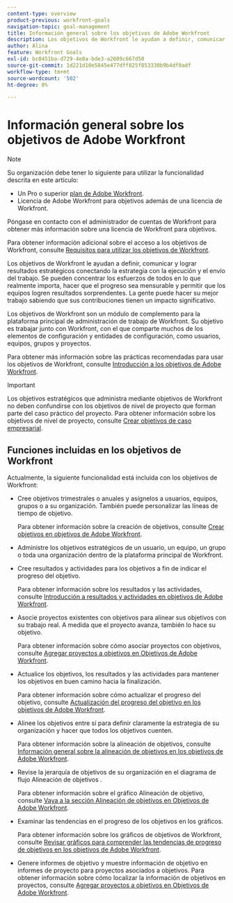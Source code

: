 ```yaml
---
content-type: overview
product-previous: workfront-goals
navigation-topic: goal-management
title: Información general sobre los objetivos de Adobe Workfront
description: Los objetivos de Workfront le ayudan a definir, comunicar y lograr resultados estratégicos conectando la estrategia con la ejecución y el envío del trabajo.
author: Alina
feature: Workfront Goals
exl-id: bc0451ba-d729-4e8a-bde3-a2609c667d50
source-git-commit: 1d221d10e5845e477dff825f853330b9b4df0adf
workflow-type: tm+mt
source-wordcount: '502'
ht-degree: 0%

---
```


# Información general sobre los objetivos de Adobe Workfront

<!--drafted for P&P new model: the note at the top will need to be replaced with this:

Your organization must have the following to use the functionality described in this article:

* For the legacy plan and license structure: 

  * A Pro or higher [Adobe Workfront plan](https://www.workfront.com/plans). 
  * An Adobe Workfront Goals license in addition to a Workfront license.

* For the current plan and license structure:

  * An Ultimate plan 
    
    Or
    
    An additional license for Adobe Workfront Goals for the Prime or Select Adobe Workfront plans. <is there a link we can add here for the plans and what they contain?!>

Contact your Workfront account manager to learn about a Workfront Goals license.

For additional information about access to Workfront Goals, see [Requirements to use Workfront Goals](../workfront-goals/goal-management/access-needed-for-wf-goals.md).
-->

>[!NOTE]
>
>Su organización debe tener lo siguiente para utilizar la funcionalidad descrita en este artículo:
>
>* Un Pro o superior [plan de Adobe Workfront](https://www.workfront.com/plans).
>* Licencia de Adobe Workfront para objetivos además de una licencia de Workfront.
>
>Póngase en contacto con el administrador de cuentas de Workfront para obtener más información sobre una licencia de Workfront para objetivos.

Para obtener información adicional sobre el acceso a los objetivos de Workfront, consulte [Requisitos para utilizar los objetivos de Workfront](../../workfront-goals/goal-management/access-needed-for-wf-goals.md).


Los objetivos de Workfront le ayudan a definir, comunicar y lograr resultados estratégicos conectando la estrategia con la ejecución y el envío del trabajo. Se pueden concentrar los esfuerzos de todos en lo que realmente importa, hacer que el progreso sea mensurable y permitir que los equipos logren resultados sorprendentes. La gente puede hacer su mejor trabajo sabiendo que sus contribuciones tienen un impacto significativo.

Los objetivos de Workfront son un módulo de complemento para la plataforma principal de administración de trabajo de Workfront. Su objetivo es trabajar junto con Workfront, con el que comparte muchos de los elementos de configuración y entidades de configuración, como usuarios, equipos, grupos y proyectos.

Para obtener más información sobre las prácticas recomendadas para usar los objetivos de Workfront, consulte [Introducción a los objetivos de Adobe Workfront](../../workfront-goals/goal-management/getting-started-with-wf-goals.md).

>[!IMPORTANT]
>
>Los objetivos estratégicos que administra mediante objetivos de Workfront no deben confundirse con los objetivos de nivel de proyecto que forman parte del caso práctico del proyecto. Para obtener información sobre los objetivos de nivel de proyecto, consulte [Crear objetivos de caso empresarial](../../manage-work/projects/define-a-business-case/create-business-case-goals.md).

## Funciones incluidas en los objetivos de Workfront

Actualmente, la siguiente funcionalidad está incluida con los objetivos de Workfront:

* Cree objetivos trimestrales o anuales y asígnelos a usuarios, equipos, grupos o a su organización. También puede personalizar las líneas de tiempo de objetivo.

   Para obtener información sobre la creación de objetivos, consulte [Crear objetivos en objetivos de Adobe Workfront](../../workfront-goals/goal-management/create-goals.md).

* Administre los objetivos estratégicos de un usuario, un equipo, un grupo o toda una organización dentro de la plataforma principal de Workfront.
* Cree resultados y actividades para los objetivos a fin de indicar el progreso del objetivo.

   Para obtener información sobre los resultados y las actividades, consulte [Introducción a resultados y actividades en objetivos de Adobe Workfront](../../workfront-goals/results-and-activities/get-started-with-results-and-activities.md).

* Asocie proyectos existentes con objetivos para alinear sus objetivos con su trabajo real. A medida que el proyecto avanza, también lo hace su objetivo.

   Para obtener información sobre cómo asociar proyectos con objetivos, consulte [Agregar proyectos a objetivos en Objetivos de Adobe Workfront](../../workfront-goals/results-and-activities/connect-projects-to-goals-overview.md).

* Actualice los objetivos, los resultados y las actividades para mantener los objetivos en buen camino hacia la finalización.

   Para obtener información sobre cómo actualizar el progreso del objetivo, consulte [Actualización del progreso del objetivo en los objetivos de Adobe Workfront](../../workfront-goals/goal-review-and-workfront-goals-sections/check-in-goals.md).

* Alinee los objetivos entre sí para definir claramente la estrategia de su organización y hacer que todos los objetivos cuenten.

   Para obtener información sobre la alineación de objetivos, consulte [Información general sobre la alineación de objetivos en los objetivos de Adobe Workfront](../../workfront-goals/goal-alignment/goal-alignment-overview.md).

* Revise la jerarquía de objetivos de su organización en el diagrama de flujo Alineación de objetivos .

   Para obtener información sobre el gráfico Alineación de objetivo, consulte [Vaya a la sección Alineación de objetivos en Objetivos de Adobe Workfront](../../workfront-goals/goal-alignment/navigate-goal-alignment-chart.md).

* Examinar las tendencias en el progreso de los objetivos en los gráficos.

   Para obtener información sobre los gráficos de objetivos de Workfront, consulte [Revisar gráficos para comprender las tendencias de progreso de objetivos en los objetivos de Adobe Workfront](../../workfront-goals/goal-review-and-workfront-goals-sections/review-goal-graphs.md).

* Genere informes de objetivo y muestre información de objetivo en informes de proyecto para proyectos asociados a objetivos. Para obtener información sobre cómo localizar la información de objetivos en proyectos, consulte [Agregar proyectos a objetivos en Objetivos de Adobe Workfront](../../workfront-goals/results-and-activities/connect-projects-to-goals-overview.md).


